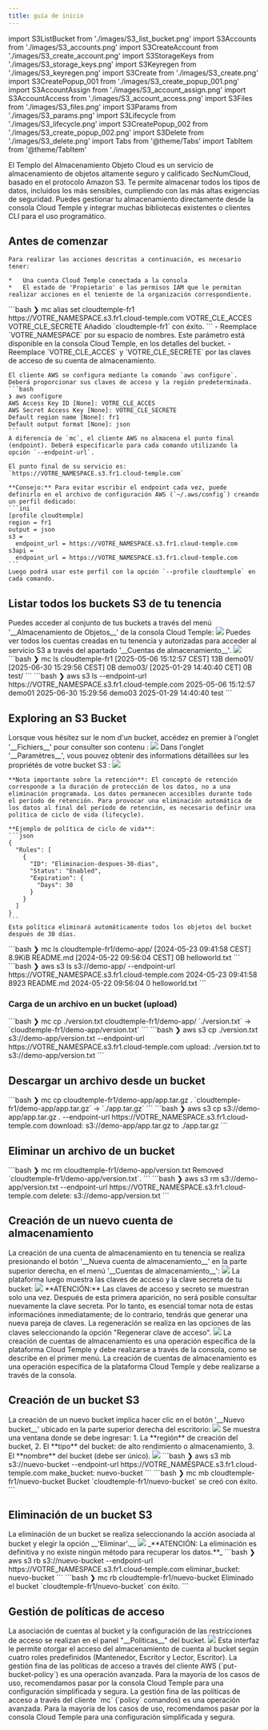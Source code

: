 ```yaml
---
title: guía de inicio
---
```


import S3ListBucket from './images/S3_list_bucket.png'
import S3Accounts from './images/S3_accounts.png'
import S3CreateAccount from './images/S3_create_account.png'
import S3StorageKeys from './images/S3_storage_keys.png'
import S3Keyregen from './images/S3_keyregen.png'
import S3Create from './images/S3_create.png'
import S3CreatePopup_001 from './images/S3_create_popup_001.png'
import S3AccountAssign from './images/S3_account_assign.png'
import S3AccountAccess from './images/S3_account_access.png'
import S3Files from './images/S3_files.png'
import S3Params from './images/S3_params.png'
import S3Lifecycle from './images/S3_lifecycle.png'
import S3CreatePopup_002 from './images/S3_create_popup_002.png'
import S3Delete from './images/S3_delete.png'
import Tabs from '@theme/Tabs'
import TabItem from '@theme/TabItem'

El Templo del Almacenamiento Objeto Cloud es un servicio de almacenamiento de objetos altamente seguro y calificado SecNumCloud, basado en el protocolo Amazon S3. Te permite almacenar todos los tipos de datos, incluidos los más sensibles, cumpliendo con las más altas exigencias de seguridad. Puedes gestionar tu almacenamiento directamente desde la consola Cloud Temple y integrar muchas bibliotecas existentes o clientes CLI para el uso programático.

## Antes de comenzar

<Tabs>
  <TabItem value="Consola Cloud Temple" label="Consola Cloud Temple">

    Para realizar las acciones descritas a continuación, es necesario tener:

    *   Una cuenta Cloud Temple conectada a la consola
    *   El estado de 'Propietario' o las permisos IAM que le permitan realizar acciones en el teniente de la organización correspondiente.

  </TabItem>
  <TabItem value="MC CLI" label="MC CLI">
    ```bash
    ❯ mc alias set cloudtemple-fr1 https://VOTRE_NAMESPACE.s3.fr1.cloud-temple.com VOTRE_CLE_ACCES VOTRE_CLE_SECRETE
    Añadido `cloudtemple-fr1` con éxito.
    ```
    - Reemplace `VOTRE_NAMESPACE` por su espacio de nombres. Este parámetro está disponible en la consola Cloud Temple, en los detalles del bucket.
    - Reemplace `VOTRE_CLE_ACCES` y `VOTRE_CLE_SECRETE` por las claves de acceso de su cuenta de almacenamiento.

  </TabItem>
  <TabItem value="AWS CLI" label="AWS CLI">

    El cliente AWS se configura mediante la comando `aws configure`. Deberá proporcionar sus claves de acceso y la región predeterminada.
    ```bash
    ❯ aws configure
    AWS Access Key ID [None]: VOTRE_CLE_ACCES
    AWS Secret Access Key [None]: VOTRE_CLE_SECRETE
    Default region name [None]: fr1
    Default output format [None]: json
    ```
    A diferencia de `mc`, el cliente AWS no almacena el punto final (endpoint). Deberá especificarlo para cada comando utilizando la opción `--endpoint-url`.

    El punto final de su servicio es: `https://VOTRE_NAMESPACE.s3.fr1.cloud-temple.com`

    **Consejo:** Para evitar escribir el endpoint cada vez, puede definirlo en el archivo de configuración AWS (`~/.aws/config`) creando un perfil dedicado:
    ```ini
    [profile cloudtemple]
    region = fr1
    output = json
    s3 =
      endpoint_url = https://VOTRE_NAMESPACE.s3.fr1.cloud-temple.com
    s3api =
      endpoint_url = https://VOTRE_NAMESPACE.s3.fr1.cloud-temple.com
    ```
    Luego podrá usar este perfil con la opción `--profile cloudtemple` en cada comando.


  </TabItem>

</Tabs>

## Listar todos los buckets S3 de tu tenencia
<Tabs>
  <TabItem value="Consola Cloud Temple" label="Consola Cloud Temple" default>
    Puedes acceder al conjunto de tus buckets a través del menú '__Almacenamiento de Objetos__' de la consola Cloud Temple:
    <img src={S3ListBucket} />
    Puedes ver todos los cuentas creadas en tu tenencia y autorizadas para acceder al servicio S3 a través del apartado '__Cuentas de almacenamiento__'.
    <img src={S3Accounts} />
  </TabItem>
  <TabItem value="MC CLI" label="MC CLI">
    ```bash
    ❯ mc ls cloudtemple-fr1
    [2025-05-06 15:12:57 CEST]      13B demo01/
    [2025-06-30 15:29:56 CEST]       0B demo03/
    [2025-01-29 14:40:40 CET]       0B test/
    ```
  </TabItem>
  <TabItem value="AWS CLI" label="AWS CLI">
    ```bash
    ❯ aws s3 ls --endpoint-url https://VOTRE_NAMESPACE.s3.fr1.cloud-temple.com
    2025-05-06 15:12:57 demo01
    2025-06-30 15:29:56 demo03
    2025-01-29 14:40:40 test
    ```
  </TabItem>

</Tabs>

## Exploring an S3 Bucket

<Tabs>
  <TabItem value="Console Cloud Temple" label="Console Cloud Temple" default>
    Lorsque vous hésitez sur le nom d'un bucket, accédez en premier à l'onglet '__Fichiers__' pour consulter son contenu :
    <img src={S3Files} />
    Dans l'onglet '__Paramètres__', vous pouvez obtenir des informations détaillées sur les propriétés de votre bucket S3 :
    <img src={S3Params} />

    **Nota importante sobre la retención**: El concepto de retención corresponde a la duración de protección de los datos, no a una eliminación programada. Los datos permanecen accesibles durante todo el período de retención. Para provocar una eliminación automática de los datos al final del período de retención, es necesario definir una política de ciclo de vida (lifecycle).
    
    **Ejemplo de política de ciclo de vida**:
    ```json
    {
      "Rules": [
        {
          "ID": "Eliminacion-despues-30-dias",
          "Status": "Enabled",
          "Expiration": {
            "Days": 30
          }
        }
      ]
    }
    ```
    Esta política eliminará automáticamente todos los objetos del bucket después de 30 días.
  </TabItem>
  <TabItem value="MC CLI" label="MC CLI">
    ```bash
    ❯ mc ls cloudtemple-fr1/demo-app/
    [2024-05-23 09:41:58 CEST] 8.9KiB README.md
    [2024-05-22 09:56:04 CEST]      0B helloworld.txt
    ```
  </TabItem>

  <TabItem value="AWS CLI" label="AWS CLI">
    ```bash
    ❯ aws s3 ls s3://demo-app/ --endpoint-url https://VOTRE_NAMESPACE.s3.fr1.cloud-temple.com
    2024-05-23 09:41:58       8923 README.md
    2024-05-22 09:56:04          0 helloworld.txt
    ```
  </TabItem>

</Tabs>

### Carga de un archivo en un bucket (upload)
<Tabs>
  <TabItem value="MC CLI" label="MC CLI" default>
    ```bash
    ❯ mc cp ./version.txt cloudtemple-fr1/demo-app/
    `./version.txt` -> `cloudtemple-fr1/demo-app/version.txt`
    ```
  </TabItem>

  <TabItem value="AWS CLI" label="AWS CLI">
    ```bash
    ❯ aws s3 cp ./version.txt s3://demo-app/version.txt --endpoint-url https://VOTRE_NAMESPACE.s3.fr1.cloud-temple.com
    upload: ./version.txt to s3://demo-app/version.txt
    ```
  </TabItem>

</Tabs>

## Descargar un archivo desde un bucket
<Tabs>
  <TabItem value="MC CLI" label="MC CLI" default>
    ```bash
    ❯ mc cp cloudtemple-fr1/demo-app/app.tar.gz .
    `cloudtemple-fr1/demo-app/app.tar.gz` -> `./app.tar.gz`
    ```
  </TabItem>

  <TabItem value="AWS CLI" label="AWS CLI">
    ```bash
    ❯ aws s3 cp s3://demo-app/app.tar.gz . --endpoint-url https://VOTRE_NAMESPACE.s3.fr1.cloud-temple.com
    download: s3://demo-app/app.tar.gz to ./app.tar.gz
    ```
  </TabItem>

</Tabs>

## Eliminar un archivo de un bucket
<Tabs>
  <TabItem value="MC CLI" label="MC CLI" default>
    ```bash
    ❯ mc rm cloudtemple-fr1/demo-app/version.txt
    Removed `cloudtemple-fr1/demo-app/version.txt`.
    ```
  </TabItem>

  <TabItem value="AWS CLI" label="AWS CLI">
    ```bash
    ❯ aws s3 rm s3://demo-app/version.txt --endpoint-url https://VOTRE_NAMESPACE.s3.fr1.cloud-temple.com
    delete: s3://demo-app/version.txt
    ```
  </TabItem>

</Tabs>

## Creación de un nuevo cuenta de almacenamiento
<Tabs>
  <TabItem value="Consola de Cloud Temple" label="Consola de Cloud Temple" default>
    La creación de una cuenta de almacenamiento en tu tenencia se realiza presionando el botón '__Nueva cuenta de almacenamiento__' en la parte superior derecha, en el menú '__Cuentas de almacenamiento__':
    <img src={S3CreateAccount} />
    La plataforma luego muestra las claves de acceso y la clave secreta de tu bucket:
    <img src={S3StorageKeys} />
    **ATENCIÓN:** Las claves de acceso y secreto se muestran solo una vez. Después de esta primera aparición, no será posible consultar nuevamente la clave secreta. Por lo tanto, es esencial tomar nota de estas informaciónes inmediatamente; de lo contrario, tendrás que generar una nueva pareja de claves.
    La regeneración se realiza en las opciones de las claves seleccionando la opción "Regenerar clave de acceso".
    <img src={S3Keyregen} />
  </TabItem>
  <TabItem value="AWS CLI" label="AWS CLI">
    La creación de cuentas de almacenamiento es una operación específica de la plataforma Cloud Temple y debe realizarse a través de la consola, como se describe en el primer menú.
  </TabItem>
  <TabItem value="MC CLI" label="MC CLI">
    La creación de cuentas de almacenamiento es una operación específica de la plataforma Cloud Temple y debe realizarse a través de la consola.
  </TabItem>
</Tabs>

## Creación de un bucket S3
<Tabs>
  <TabItem value="Console Cloud Temple" label="Console Cloud Temple" default>
    La creación de un nuevo bucket implica hacer clic en el botón '__Nuevo bucket__' ubicado en la parte superior derecha del escritorio:
    <img src={S3Create} />
    Se muestra una ventana donde se debe ingresar:
    1. La **región** de creación del bucket,
    2. El **tipo** del bucket: de alto rendimiento o almacenamiento,
    3. El **nombre** del bucket (debe ser único).
    <img src={S3CreatePopup_001} />
  </TabItem>
  <TabItem value="AWS CLI" label="AWS CLI">
    ```bash
    ❯ aws s3 mb s3://nuevo-bucket --endpoint-url https://VOTRE_NAMESPACE.s3.fr1.cloud-temple.com
    make_bucket: nuevo-bucket
    ```
  </TabItem>
  <TabItem value="MC CLI" label="MC CLI">
    ```bash
    ❯ mc mb cloudtemple-fr1/nuevo-bucket
    Bucket `cloudtemple-fr1/nuevo-bucket` se creó con éxito.
    ```
  </TabItem>
</Tabs>

## Eliminación de un bucket S3
<Tabs>
  <TabItem value="Console Cloud Temple" label="Console Cloud Temple" default>
    La eliminación de un bucket se realiza seleccionando la acción asociada al bucket y elegir la opción __'Eliminar'.__
    <img src={S3Delete} />
    _**ATENCIÓN: La eliminación es definitiva y no existe ningún método para recuperar los datos.**_
  </TabItem>
  <TabItem value="AWS CLI" label="AWS CLI">
    ```bash
    ❯ aws s3 rb s3://nuevo-bucket --endpoint-url https://VOTRE_NAMESPACE.s3.fr1.cloud-temple.com
    eliminar_bucket: nuevo-bucket
    ```
  </TabItem>
  <TabItem value="MC CLI" label="MC CLI">
    ```bash
    ❯ mc rb cloudtemple-fr1/nuevo-bucket
    Eliminado el bucket `cloudtemple-fr1/nuevo-bucket` con éxito.
    ```
  </TabItem>
</Tabs>

## Gestión de políticas de acceso
<Tabs>
  <TabItem value="Consola Cloud Temple" label="Consola Cloud Temple" default>
    La asociación de cuentas al bucket y la configuración de las restricciones de acceso se realizan en el panel "__Políticas__" del bucket.
    <img src={S3AccountAssign} />
    Esta interfaz le permite otorgar el acceso del almacenamiento de cuenta al bucket según cuatro roles predefinidos (Mantenedor, Escritor y Lector, Escritor).
  </TabItem>
  <TabItem value="AWS CLI" label="AWS CLI">
    La gestión fina de las políticas de acceso a través del cliente AWS (`put-bucket-policy`) es una operación avanzada. Para la mayoría de los casos de uso, recomendamos pasar por la consola Cloud Temple para una configuración simplificada y segura.
  </TabItem>
  <TabItem value="MC CLI" label="MC CLI">
    La gestión fina de las políticas de acceso a través del cliente `mc` (`policy` comandos) es una operación avanzada. Para la mayoría de los casos de uso, recomendamos pasar por la consola Cloud Temple para una configuración simplificada y segura.
  </TabItem>
</Tabs>
